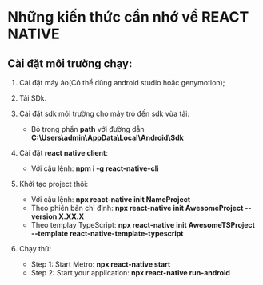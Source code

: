 # Những kiến thức cần nhớ về REACT NATIVE

## Cài đặt môi trường chạy:

1. Cài đặt máy ảo(Có thể dùng android studio hoặc genymotion);
2. Tải SDk.
3. Cài đặt sdk môi trường cho máy trỏ đến sdk vừa tải:
    - Bỏ trong phần **path** với đường dẫn **C:\Users\admin\AppData\Local\Android\Sdk**

4. Cài đặt **react native client**:
    - Với câu lệnh: **npm i -g react-native-cli**

5. Khởi tạo project thôi:
    - Với câu lệnh: **npx react-native init NameProject**
    - Theo phiên bản chỉ định: **npx react-native init AwesomeProject --version X.XX.X**
    - Theo templay TypeScript: **npx react-native init AwesomeTSProject --template react-native-template-typescript**
6. Chạy thử:
    - Step 1: Start Metro: **npx react-native start**
    - Step 2: Start your application: **npx react-native run-android**

##